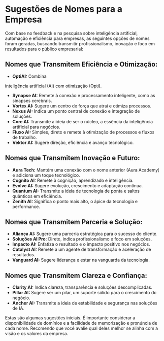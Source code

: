 # Sugestões de Nomes para a Empresa

Com base no feedback e na pesquisa sobre inteligência artificial, automação e eficiência para empresas, as seguintes opções de nomes foram geradas, buscando transmitir profissionalismo, inovação e foco em resultados para o público empresarial:

## Nomes que Transmitem Eficiência e Otimização:

*   **OptiAI:** Combina 


inteligência artificial (AI) com otimização (Opti).
*   **Synapse AI:** Remete à conexão e processamento inteligente, como as sinapses cerebrais.
*   **Vortex AI:** Sugere um centro de força que atrai e otimiza processos.
*   **Nexus AI:** Indica um ponto central de conexão e integração de soluções.
*   **Core AI:** Transmite a ideia de ser o núcleo, a essência da inteligência artificial para negócios.
*   **Fluxo AI:** Simples, direto e remete à otimização de processos e fluxos de trabalho.
*   **Vektor AI:** Sugere direção, eficiência e avanço tecnológico.

## Nomes que Transmitem Inovação e Futuro:

*   **Aura Tech:** Mantém uma conexão com o nome anterior (Aura Academy) e adiciona um toque tecnológico.
*   **Cognito AI:** Remete à cognição, aprendizado e inteligência.
*   **Evolve AI:** Sugere evolução, crescimento e adaptação contínua.
*   **Quantum AI:** Transmite a ideia de tecnologia de ponta e saltos quânticos em eficiência.
*   **Zenith AI:** Significa o ponto mais alto, o ápice da tecnologia e performance.

## Nomes que Transmitem Parceria e Solução:

*   **Aliança AI:** Sugere uma parceria estratégica para o sucesso do cliente.
*   **Soluções AI Pro:** Direto, indica profissionalismo e foco em soluções.
*   **Impacto AI:** Enfatiza o resultado e o impacto positivo nos negócios.
*   **Catalyst AI:** Remete a um agente de transformação e aceleração de resultados.
*   **Vanguard AI:** Sugere liderança e estar na vanguarda da tecnologia.

## Nomes que Transmitem Clareza e Confiança:

*   **Clarity AI:** Indica clareza, transparência e soluções descomplicadas.
*   **Pillar AI:** Sugere ser um pilar, um suporte sólido para o crescimento do negócio.
*   **Anchor AI:** Transmite a ideia de estabilidade e segurança nas soluções de IA.

Estas são algumas sugestões iniciais. É importante considerar a disponibilidade de domínios e a facilidade de memorização e pronúncia de cada nome. Recomendo que você avalie qual deles melhor se alinha com a visão e os valores da empresa.

